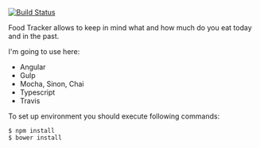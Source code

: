 [![Build Status](https://travis-ci.org/annmirosh/researches-FoodTracker.svg?branch=master)](https://travis-ci.org/annmirosh/researches-FoodTracker)

Food Tracker allows to keep in mind what and how much do you eat today and in the past.

I'm going to use here:

 * Angular
 * Gulp
 * Mocha, Sinon, Chai
 * Typescript
 * Travis

To set up environment you should execute following commands:

    $ npm install
    $ bower install
